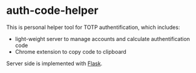# auth-code-helper
This is personal helper tool for TOTP authentification, which includes:
- light-weight server to manage accounts and calculate authentification code
- Chrome extension to copy code to clipboard

Server side is implemented with [Flask](https://flask.palletsprojects.com/).
